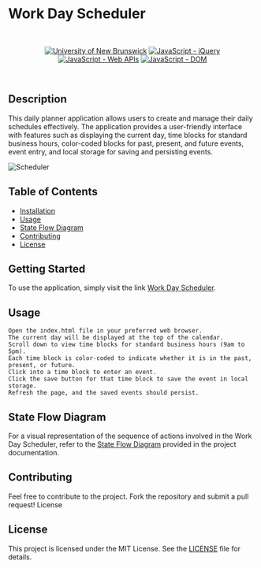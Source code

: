 # Work Day Scheduler

<br/>
<p align="center">
    <a href="https://unb.ca/cel/bootcamps/coding.html">
        <img alt="University of New Brunswick" src="https://img.shields.io/static/v1.svg?label=bootcamp&message=UNB&color=red" /></a>
    <a href="https://jquery.com/" >
        <img alt="JavaScript - jQuery" src="https://img.shields.io/static/v1.svg?label=JavaScripts&message=jQuery&color=blue" /></a>
    <a href="https://developer.mozilla.org/en-US/docs/Learn/JavaScript/Client-side_web_APIs/Introduction" >
        <img alt="JavaScript - Web APIs" src="https://img.shields.io/static/v1.svg?label=JavaScripts&message=Web APIs&color=green" /></a>
    <a href="https://developer.mozilla.org/en-US/docs/Web/API/Document_Object_Model/Traversing_an_HTML_table_with_JavaScript_and_DOM_Interfaces" >
        <img alt="JavaScript - DOM" src="https://img.shields.io/static/v1.svg?label=JavaScript&message=DOM&color=violet" /></a>
</p>
<br/>

## Description

This daily planner application allows users to create and manage their daily schedules effectively. The application provides a user-friendly interface with features such as displaying the current day, time blocks for standard business hours, color-coded blocks for past, present, and future events, event entry, and local storage for saving and persisting events.

![Scheduler](https://github.com/naturuplift/work-day-scheduler/assets/23546356/7ae0b283-a38b-48a2-b43a-88d169346b89)


## Table of Contents

- [Installation](#installation)
- [Usage](#usage)
- [State Flow Diagram](#state_flow_diagram)
- [Contributing](#contributing)
- [License](#license)

## Getting Started

To use the application, simply visit the link [Work Day Scheduler][scheduler-link].

## Usage

    Open the index.html file in your preferred web browser.
    The current day will be displayed at the top of the calendar.
    Scroll down to view time blocks for standard business hours (9am to 5pm).
    Each time block is color-coded to indicate whether it is in the past, present, or future.
    Click into a time block to enter an event.
    Click the save button for that time block to save the event in local storage.
    Refresh the page, and the saved events should persist.

## State Flow Diagram

For a visual representation of the sequence of actions involved in the Work Day Scheduler, refer to the [State Flow Diagram][state-flow] provided in the project documentation.

## Contributing

Feel free to contribute to the project. Fork the repository and submit a pull request!
License

## License

This project is licensed under the MIT License. See the [LICENSE][MIT] file for details.

[code-quiz-app]: <https://naturuplift.github.io/code-quiz/>
[scheduler-link]: <https://naturuplift.github.io/work-day-scheduler/>
[state-flow]: <https://github.com/naturuplift/work-day-scheduler/blob/main/assets/img/Work%20Day%20Scheduler%20State%20Diagram%20v1.png>
[MIT]: <https://github.com/naturuplift/work-day-scheduler/blob/main/LICENSE>
